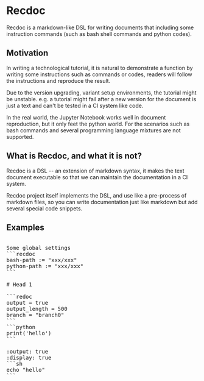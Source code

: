 # Recdoc

Recdoc is a markdown-like DSL for writing documents that including some instruction commands (such as bash shell commands and python codes).

## Motivation
In writing a technological tutorial, it is natural to demonstrate a function by writing some instructions such as commands or codes,
readers will follow the instructions and reproduce the result.

Due to the version upgrading, variant setup environments, the tutorial might be unstable. 
e.g. a tutorial might fail after a new version for the document is just a text and can't be tested in a CI system like code.

In the real world, the Jupyter Notebook works well in document reproduction, but it only feet the python world.
For the scenarios such as bash commands and several programming language mixtures are not supported.

## What is Recdoc, and what it is not?
Recdoc is a DSL -- an extension of markdown syntax, it makes the text document executable so that we can maintain the documentation in a CI system.

Recdoc project itself implements the DSL, and use like a pre-process of markdown files, so you can write documentation just like markdown but add several special code snippets.


## Examples


<pre>

Some global settings
```recdoc
bash-path := "xxx/xxx"
python-path := "xxx/xxx"
```

# Head 1

```redoc
output = true
output_length = 500
branch = "branch0"
```
```python
print('hello')
```

:output: true
:display: true
```sh
echo "hello"
```
</pre>

